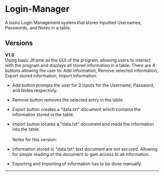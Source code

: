 # Login-Manager
A basic Login Management system that stores inputted Usernames, Passwords, and Notes in a table.
## Versions
**V1.0** <br />
Using basic Jframe as the GUI of the program, allowing users to interact with the program and displays all stored information in a table. There are 4 buttons allowing the user to: Add information, Remove selected information, Export stored information, Import information. <br />
 - Add button prompts the user for 3 inputs for the Username, Password, and Notes respectivly. <br />
 - Remove button removes the selected entry in the table. <br />
 - Export button creates a "data.txt" document which contains the information stored in the table. <br />
 - Import button locates a "data.txt" document and reads the information into the table. <br /> <br />
Notes for this version: 

 - Information stored in "data.txt" text document are not secured. Allowing for simple reading of the document to gain access to all information.
 - Exporting and Importing of information has to be done manually.

-----
